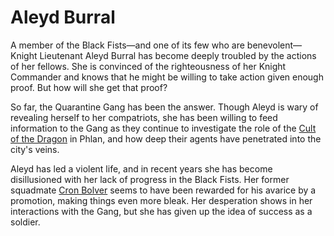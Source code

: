 # Aleyd Burral

A member of the Black Fists—and one of its few who are benevolent—Knight Lieutenant Aleyd Burral has become deeply troubled by the actions of her fellows. She is convinced of the righteousness of her Knight Commander and knows that he might be willing to take action given enough proof. But how will she get that proof?

So far, the Quarantine Gang has been the answer. Though Aleyd is wary of revealing herself to her compatriots, she has been willing to feed information to the Gang as they continue to investigate the role of the [Cult of the Dragon](../../Factions/Cult%20of%20the%20Dragon.md) in Phlan, and how deep their agents have penetrated into the city's veins.

Aleyd has led a violent life, and in recent years she has become disillusioned with her lack of progress in the Black Fists. Her former squadmate [Cron Bolver](Cron%20Bolver.md) seems to have been rewarded for his avarice by a promotion, making things even more bleak. Her desperation shows in her interactions with the Gang, but she has given up the idea of success as a soldier.